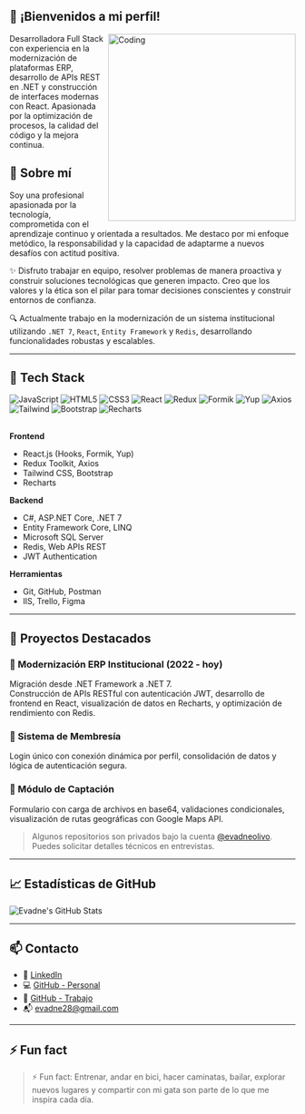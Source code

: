 ## 👋 ¡Bienvenidos a mi perfil!


 <img align="right" alt="Coding" width="330" src="http://25.media.tumblr.com/f86c075cd05f2e13a408236fc656c410/tumblr_n21io067XE1rsdpaso1_500.gif">
 
<span>Desarrolladora Full Stack con experiencia en la modernización de plataformas ERP, desarrollo de APIs REST en .NET y construcción de interfaces modernas con React. Apasionada por la optimización de procesos, la calidad del código y la mejora continua.</span>

## 💼 Sobre mí

Soy una profesional apasionada por la tecnología, comprometida con el aprendizaje continuo y orientada a resultados. Me destaco por mi enfoque metódico, la responsabilidad y la capacidad de adaptarme a nuevos desafíos con actitud positiva.

✨ Disfruto trabajar en equipo, resolver problemas de manera proactiva y construir soluciones tecnológicas que generen impacto. Creo que los valores y la ética son el pilar para tomar decisiones conscientes y construir entornos de confianza.

🔍 Actualmente trabajo en la modernización de un sistema institucional utilizando `.NET 7`, `React`, `Entity Framework` y `Redis`, desarrollando funcionalidades robustas y escalables.

---

## 🧠 Tech Stack

![JavaScript](https://img.shields.io/badge/JavaScript-ES6+-yellow)
![HTML5](https://img.shields.io/badge/HTML5-Structure-orange)
![CSS3](https://img.shields.io/badge/CSS3-Styling-blue)
![React](https://img.shields.io/badge/React-18-blue)
![Redux](https://img.shields.io/badge/Redux-Toolkit-purple)
![Formik](https://img.shields.io/badge/Formik-Forms-informational)
![Yup](https://img.shields.io/badge/Yup-Validation-brightgreen)
![Axios](https://img.shields.io/badge/Axios-HTTP-blue)
![Tailwind](https://img.shields.io/badge/Tailwind-CSS-06b6d4)
![Bootstrap](https://img.shields.io/badge/Bootstrap-Framework-563d7c)
![Recharts](https://img.shields.io/badge/Recharts-Data%20Viz-orange)
<br>
<br>

**Frontend**
- React.js (Hooks, Formik, Yup)
- Redux Toolkit, Axios
- Tailwind CSS, Bootstrap
- Recharts

**Backend**
- C#, ASP.NET Core, .NET 7
- Entity Framework Core, LINQ
- Microsoft SQL Server
- Redis, Web APIs REST
- JWT Authentication

**Herramientas**
- Git, GitHub, Postman
- IIS, Trello, Figma

---

## 🚀 Proyectos Destacados

### 🔹 Modernización ERP Institucional (2022 - hoy)
Migración desde .NET Framework a .NET 7.  
Construcción de APIs RESTful con autenticación JWT, desarrollo de frontend en React, visualización de datos en Recharts, y optimización de rendimiento con Redis.

### 🔹 Sistema de Membresía
Login único con conexión dinámica por perfil, consolidación de datos y lógica de autenticación segura.

### 🔹 Módulo de Captación
Formulario con carga de archivos en base64, validaciones condicionales, visualización de rutas geográficas con Google Maps API.

> Algunos repositorios son privados bajo la cuenta [@evadneolivo](https://github.com/evadneolivo). Puedes solicitar detalles técnicos en entrevistas.

---

## 📈 Estadísticas de GitHub

![Evadne's GitHub Stats](https://github-readme-stats.vercel.app/api?username=EvadneO&show_icons=true&theme=default&hide_title=true&count_private=true)

---

## 📫 Contacto

- 💼 [LinkedIn](https://www.linkedin.com/in/evadneolivo)
- 💻 [GitHub - Personal](https://github.com/EvadneO)
- 🏢 [GitHub - Trabajo](https://github.com/evadneolivo)
- 📬 evadne28@gmail.com

---

## ⚡️ Fun fact

> ⚡️ Fun fact: Entrenar, andar en bici, hacer caminatas, bailar, explorar nuevos lugares y compartir con mi gata son parte de lo que me inspira cada día.

<br>
<br>
